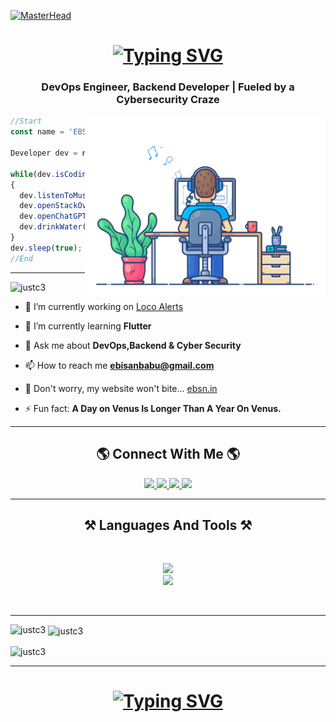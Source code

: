 [![MasterHead](https://camo.githubusercontent.com/ba9f3bd30647e352a3f5e1e45eb45c6ec7bad6155cd16aaedf4a426738da0ca5/68747470733a2f2f696e646f616e616c79746963612e636f6d2f7374617469632f696d616765732f62616e6e6572722e676966)](https://ebsn00.com)

<h1 align="center">
    <a href="https://ebsn00.com">
        <img src="https://readme-typing-svg.demolab.com?font=Righteous&size=35&duration=4000&pause=1000&center=true&vCenter=true&width=500&height=70&lines=Hi+There!+%F0%9F%91%8B;I'm+Ebisan;Also+Known+As+JuSTC3" alt="Typing SVG" />
    </a>
</h1>
<h3 align="center">DevOps Engineer, Backend Developer | Fueled by a Cybersecurity Craze</h3>

<img align="right" alt="profile" width="385" src="https://raw.githubusercontent.com/JuSTC3/JuSTC3/d7f54b92a911eaf88e9c23badfa62da71f242c88/profile.gif">

```js
//Start
const name = 'EBSN' || 'JuSTC3';

Developer dev = new Developer(name);

while(dev.isCoding())
{
  dev.listenToMusic();
  dev.openStackOverFlow();
  dev.openChatGPT();
  dev.drinkWater();
}
dev.sleep(true);
//End
```

<hr/>

<p align="left"> <img src="https://komarev.com/ghpvc/?username=justc3&label=Profile%20views&color=0e75b6&style=flat" alt="justc3" /> </p>

- 🔭 I’m currently working on [Loco Alerts](https://github.com/JuSTC3/LOCOV2)

- 🌱 I’m currently learning **Flutter**

<!-- - 👨‍💻 All of my projects are available at [ebsn00.com](ebsn00.com)*/-->

- 💬 Ask me about **DevOps,Backend & Cyber Security**

- 📫 How to reach me **ebisanbabu@gmail.com**

- 📄 Don't worry, my website won't bite... [ebsn.in](ebsn.in)

- ⚡ Fun fact: **A Day on Venus Is Longer Than A Year On Venus.**

<hr/>

<h2 align="center">🌎 Connect With Me 🌎</h2>
<p align="center">
    <a href="mailto:thejustc3@gmail.com">
    <img src="https://img.shields.io/badge/Gmail-D14836?style=for-the-badge&logo=gmail&logoColor=white"/>
  </a>
  <a href="https://linkedin.com/in/ebisan" target="_blank">
    <img src="https://img.shields.io/badge/LinkedIn-0077B5?style=for-the-badge&logo=linkedin&logoColor=white"/>
  </a>
  <a href="https://www.instagram.com/_ebsn_/" target="_blank">
     <img src="https://img.shields.io/badge/Instagram-E4405F?style=for-the-badge&logo=instagram&logoColor=white"/>
  </a>
  <a href="https://discord.com/users/743045390026276868" target="_blank">
     <img src="https://img.shields.io/badge/Discord-5865F2?style=for-the-badge&logo=discord&logoColor=white"/>
  </a>
</p>

<hr/>

<h2 align="center">⚒️ Languages And Tools ⚒️</h2>
<br/>
<p align="center">
    <img src="https://skillicons.dev/icons?i=nodejs,python,java,lua,c,cpp,php,androidstudio,flutter,dart,kotlin,javascript,ts,express,react,redux,django,laravel,bootstrap,css,tailwind,html,jquery,wordpress,mongodb,dynamodb,sqlite,mysql,webpack,stackoverflow" /><br>
    <img src="https://skillicons.dev/icons?i=aws,linux,docker,git,jenkins,bash,cloudflare,nginx,discord,vscode,postman" />
</p>
<br/>

<hr/>

<p>
    <img align="left" src="https://github-readme-stats.vercel.app/api/top-langs?username=justc3&show_icons=true&locale=en&layout=compact" alt="justc3" />
</p>

<p>
    &nbsp;<img align="center" src="https://github-readme-stats.vercel.app/api?username=justc3&show_icons=true&locale=en" alt="justc3" />
</p>

<p>
    <img align="center" src="https://github-readme-streak-stats.herokuapp.com/?user=justc3&" alt="justc3" />
</p>

<hr/>

<h1 align="center">
    <a href="https://git.io/typing-svg">
        <img src="https://readme-typing-svg.demolab.com?font=Rubik+Iso&size=28&duration=4000&pause=1000&center=true&vCenter=true&width=500&height=70&lines=Thanks+for+visiting!+%E2%9C%8C%EF%B8%8F;Drop+me+a+line+on+LinkedIn" alt="Typing SVG" />
    </a>
</h1>